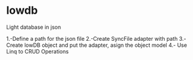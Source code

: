 # lowdb
Light database in json


1.-Define a path for the json file
2.-Create SyncFile adapter with path
3.-Create lowDB object and put the adapter, asign the object model
4.- Use Linq to CRUD Operations

